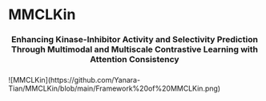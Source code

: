 # MMCLKin
<div id="top" align="center">
 <h3>Enhancing Kinase-Inhibitor Activity and Selectivity Prediction Through Multimodal and Multiscale Contrastive Learning with Attention Consistency<h3>
 </div>
 ![MMCLKin](https://github.com/Yanara-Tian/MMCLKin/blob/main/Framework%20of%20MMCLKin.png)
